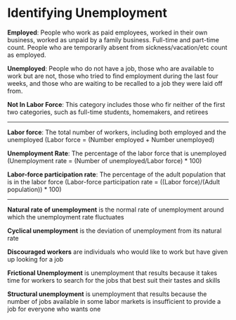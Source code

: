 # Identifying Unemployment

**Employed**: People who work as paid employees, worked in their own business, worked as unpaid by a family business. Full-time and part-time count. People who are temporarily absent from sickness/vacation/etc count as employed.

**Unemployed**: People who do not have a job, those who are available to work but are not, those who tried to find employment during the last four weeks, and those who are waiting to be recalled to a job they were laid off from.

**Not In Labor Force**: This category includes those who fir neither of the first two categories, such as full-time students, homemakers, and retirees

***

**Labor force**: The total number of workers, including both employed and the unemployed (Labor force = (Number employed + Number unemployed)

**Unemployment Rate**: The percentage of the labor force that is unemployed (Unemployment rate = (Number of unemployed/Labor force) * 100)

**Labor-force participation rate**: The percentage of the adult population that is in the labor force (Labor-force participation rate = ((Labor force)/(Adult population)) * 100)

***

**Natural rate of unemployment** is the normal rate of unemployment around which the unemployment rate fluctuates

**Cyclical unemployment** is the deviation of unemployment from its natural rate

**Discouraged workers** are individuals who would like to work but have given up looking for a job

**Frictional Unemployment** is unemployment that results because it takes time for workers to search for the jobs that best suit their tastes and skills

**Structural unemployment** is unemployment that results because the number of jobs available in some labor markets is insufficient to provide a job for everyone who wants one
